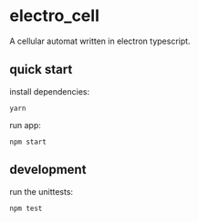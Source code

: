 # electro_cell

A cellular automat written in electron typescript.

## quick start

install dependencies:

    yarn

run app:

    npm start

## development

run the unittests:

    npm test
